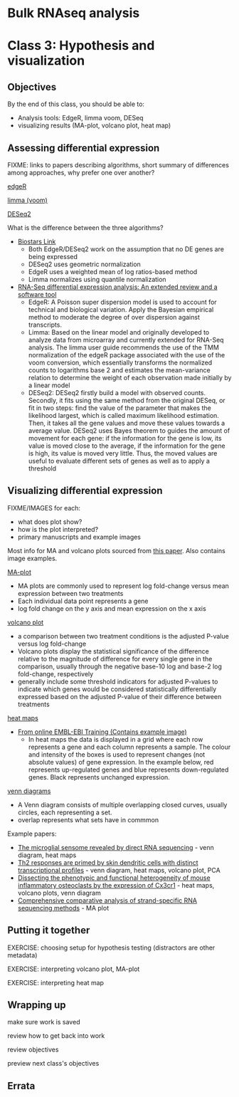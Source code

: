 # Bulk RNAseq analysis
# Class 3: Hypothesis and visualization

## Objectives

By the end of this class,
you should be able to:
- Analysis tools: EdgeR, limma voom, DESeq
- visualizing results (MA-plot, volcano plot, heat map)

## Assessing differential expression

FIXME: links to papers describing algorithms,
short summary of differences among approaches,
why prefer one over another?

[edgeR](https://academic.oup.com/bioinformatics/article/26/1/139/182458)


[limma (voom)](https://academic.oup.com/nar/article/43/7/e47/2414268)


[DESeq2](https://genomebiology.biomedcentral.com/articles/10.1186/s13059-014-0550-8)

What is the difference between the three algorithms?

- [Biostars Link](https://www.biostars.org/p/284775/)
  - Both EdgeR/DESeq2 work on the assumption that no DE genes are being expressed
  - DESeq2 uses geometric normalization
  - EdgeR uses a weighted mean of log ratios-based method
  - Limma normalizes using quantile normalization
- [RNA-Seq differential expression analysis: An extended review and a software tool](https://www.ncbi.nlm.nih.gov/pmc/articles/PMC5739479/)
  - EdgeR: A Poisson super dispersion model is used to account for technical and biological variation. Apply the Bayesian empirical method to moderate the degree of over dispersion against transcripts.
  - Limma: Based on the linear model and originally developed to analyze data from microarray and currently extended for RNA-Seq analysis. The limma user guide recommends the use of the TMM normalization of the edgeR package associated with the use of the voom conversion, which essentially transforms the normalized counts to logarithms base 2 and estimates the mean-variance relation to determine the weight of each observation made initially by a linear model
  - DESeq2: DESeq2 firstly build a model with observed counts. Secondly, it fits using the same method from the original DESeq, or fit in two steps: find the value of the parameter that makes the likelihood largest, which is called maximum likelihood estimation. Then, it takes all the gene values and move these values towards a average value. DESeq2 uses Bayes theorem to guides the amount of movement for each gene: if the information for the gene is low, its value is moved close to the average, if the information for the gene is high, its value is moved very little. Thus, the moved values are useful to evaluate different sets of genes as well as to apply a threshold

## Visualizing differential expression

FIXME/IMAGES for each:
- what does plot show?
- how is the plot interpreted?
- primary manuscripts and example images

Most info for MA and volcano plots sourced from [this paper](https://www.ncbi.nlm.nih.gov/pmc/articles/PMC6954399/). Also contains image examples.

[MA-plot](https://en.wikipedia.org/wiki/MA_plot)
- MA plots are commonly used to represent log fold-change versus mean expression between two treatments
- Each individual data point represents a gene
- log fold change on the y axis and mean expression on the x axis

[volcano plot](https://en.wikipedia.org/wiki/Volcano_plot_(statistics))
- a comparison between two treatment conditions is the adjusted P-value versus log fold-change
- Volcano plots display the statistical significance of the difference relative to the magnitude of difference for every single gene in the comparison, usually through the negative base-10 log and base-2 log fold-change, respectively
- generally include some threshold indicators for adjusted P-values to indicate which genes would be considered statistically differentially expressed based on the adjusted P-value of their difference between treatments

[heat maps](https://en.wikipedia.org/wiki/Heat_map)
- [From online EMBL-EBI Training (Contains example image)](https://www.ebi.ac.uk/training/online/courses/functional-genomics-ii-common-technologies-and-data-analysis-methods/biological-interpretation-of-gene-expression-data-2/)
  - In heat maps the data is displayed in a grid where each row represents a gene and each column represents a sample. The colour and intensity of the boxes is used to represent changes (not absolute values) of gene expression. In the example below, red represents up-regulated genes and blue represents down-regulated genes. Black represents unchanged expression.

[venn diagrams](https://en.wikipedia.org/wiki/Venn_diagram)
- A Venn diagram consists of multiple overlapping closed curves, usually circles, each representing a set. 
- overlap represents what sets have in commmon

Example papers:
- [The microglial sensome revealed by direct RNA sequencing](https://www.nature.com/articles/nn.3554) - venn diagram, heat maps
- [Th2 responses are primed by skin dendritic cells with distinct transcriptional profiles](https://pubmed.ncbi.nlm.nih.gov/27913566/) - venn diagram, heat maps, volcano plot, PCA
- [Dissecting the phenotypic and functional heterogeneity of mouse inflammatory osteoclasts by the expression of Cx3cr1](https://elifesciences.org/articles/54493) - heat maps, volcano plots, venn diagram
- [Comprehensive comparative analysis of strand-specific RNA sequencing methods](https://www.nature.com/articles/nmeth.1491) - MA plot

## Putting it together

EXERCISE: choosing setup for hypothesis testing (distractors are other metadata)

EXERCISE: interpreting volcano plot, MA-plot

EXERCISE: interpreting heat map

## Wrapping up

make sure work is saved

review how to get back into work

review objectives

preview next class's objectives

## Errata

